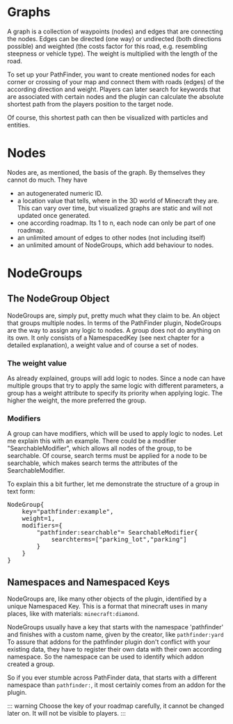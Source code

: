 # Graphs

A graph is a collection of waypoints (nodes) and edges that are connecting
the nodes. Edges can be directed (one way) or undirected (both directions possible) and weighted (the costs factor for
this road, e.g. resembling steepness or vehicle type). The weight is multiplied with the length of the road.

To set up your PathFinder, you want to create mentioned nodes for each corner or crossing of your map and connect them
with roads (edges) of the according direction and weight. Players can later search for keywords that are associated with
certain nodes and the plugin can calculate the absolute shortest path from the players position to the target node.

Of course, this shortest path can then be visualized with particles and entities.

# Nodes

Nodes are, as mentioned, the basis of the graph. By themselves they cannot do much. They have
- an autogenerated numeric ID.
- a location value that tells, where in the 3D world of Minecraft they are. This can vary over time, but visualized graphs are static and will not updated once generated.
- one according roadmap. Its 1 to n, each node can only be part of one roadmap.
- an unlimited amount of edges to other nodes (not including itself)
- an unlimited amount of NodeGroups, which add behaviour to nodes.

# NodeGroups

## The NodeGroup Object

NodeGroups are, simply put, pretty much what they claim to be. An object that groups multiple nodes.
In terms of the PathFinder plugin, NodeGroups are the way to assign any logic to nodes.
A group does not do anything on its own. It only consists of a NamespacedKey (see next chapter for a detailed explanation),
a weight value and of course a set of nodes.

### The weight value
As already explained, groups will add logic to nodes. Since a node can have multiple groups that try
to apply the same logic with different parameters, a group has a weight attribute to specify its priority when applying logic.
The higher the weight, the more preferred the group.

### Modifiers
A group can have modifiers, which will be used to apply logic to nodes. Let me explain this with an example.
There could be a modifier "SearchableModifier", which allows all nodes of the group, to be searchable.
Of course, search terms must be applied for a node to be searchable, which makes search terms the attributes of the
SearchableModifier.

To explain this a bit further, let me demonstrate the structure of a group in text form:

<pre>
NodeGroup{
    key="pathfinder:example",
    weight=1,
    modifiers={
        "pathfinder:searchable"= SearchableModifier{
            searchterms=["parking_lot","parking"]
        }
    }
}
</pre>

## Namespaces and Namespaced Keys

NodeGroups are, like many other objects of the plugin, identified by a unique Namespaced Key. This is a format that minecraft
uses in many places, like with materials: `minecraft:diamond`.

NodeGroups usually have a key that starts with the namespace 'pathfinder' and finishes with a custom name, given by the
creator, like `pathfinder:yard`
To assure that addons for the pathfinder plugin don't conflict with your existing data, they have to register
their own data with their own according namespace. So the namespace can be used to identify which addon created a
group.

So if you ever stumble across PathFinder data, that starts with a different namespace than `pathfinder:`, it most certainly
comes from an addon for the plugin.

::: warning
Choose the key of your roadmap carefully, it cannot be changed later on.
It will not be visible to players.
:::

